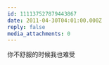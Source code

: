 ```yaml
---
id: 111137527879443867
date: 2011-04-30T04:01:00.000Z
reply: false
media_attachments: 0
---
```


你不舒服的时候我也难受 ​​​​

